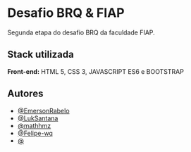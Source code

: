# Desafio BRQ & FIAP

Segunda etapa do desafio BRQ da faculdade FIAP.



## Stack utilizada

**Front-end:** HTML 5, CSS 3, JAVASCRIPT ES6 e BOOTSTRAP


## Autores

- [@EmersonRabelo](https://github.com/EmersonRabelo)
- [@LukSantana](https://github.com/LukSantana)
- [@mathhmz](https://github.com/mathhmz)
- [@Felipe-wq](https://github.com/Felipe-wq)
- [@]()

